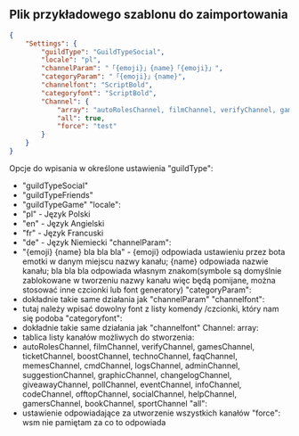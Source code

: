 ## Plik przykładowego szablonu do zaimportowania

```json
{
    "Settings": {
        "guildType": "GuildTypeSocial",
        "locale": "pl",
        "channelParam": "「{emoji}」{name}「{emoji}」",
        "categoryParam": "「{emoji}」{name}",
        "channelfont": "ScriptBold",
        "categoryfont": "ScriptBold",
        "Channel": {
            "array": "autoRolesChannel, filmChannel, verifyChannel, gamesChannel, ticketChannel, boostChannel, technoChannel, faqChannel, memesChannel, cmdChannel, logsChannel, adminChannel, suggestionChannel, graphicChannel, changelogChannel, giveawayChannel, pollChannel, eventChannel, infoChannel, codeChannel, offtopChannel, socialChannel, helpChannel, gamersChannel, bookChannel, sportChannel",
            "all": true,
            "force": "test"
        }
    }
}
```
Opcje do wpisania w określone ustawienia
"guildType":
 - "guildTypeSocial"
 - "guildTypeFriends"
 - "guildTypeGame"
"locale":
 - "pl" - Język Polski
 - "en" - Język Angielski 
 - "fr" - Język Francuski
- "de" - Język Niemiecki
"channelParam":
 - "{emoji} {name} bla bla bla" - {emoji} odpowiada ustawieniu przez bota emotki w danym miejscu nazwy kanału; {name} odpowiada nazwie kanału; bla bla bla odpowiada własnym znakom(symbole są domyślnie zablokowane w tworzeniu nazwy kanału więc będą pomijane, można stosować inne czcionki lub font generatory)
"categoryParam":
 - dokładnie takie same działania jak "channelParam"
"channelfont":
 - tutaj należy wpisać dowolny font z listy komendy /czcionki, który nam się podoba
"categoryfont":
 - dokładnie takie same działania jak "channelfont"
Channel:
 array: 
  - tablica listy kanałów możliwych do stworzenia:
   - autoRolesChannel, filmChannel, verifyChannel, gamesChannel, ticketChannel, boostChannel, technoChannel, faqChannel, memesChannel, cmdChannel, logsChannel, adminChannel, suggestionChannel, graphicChannel, changelogChannel, giveawayChannel, pollChannel, eventChannel, infoChannel, codeChannel, offtopChannel, socialChannel, helpChannel, gamersChannel, bookChannel, sportChannel
"all":
 - ustawienie odpowiadające za utworzenie wszystkich kanałów
"force": wsm nie pamiętam za co to odpowiada
